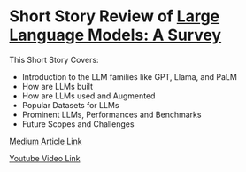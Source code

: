 # Short Story Review of <a href='https://arxiv.org/html/2402.06196v1#S1'> Large Language Models: A Survey </a>

This Short Story Covers:

- Introduction to the LLM families like GPT, Llama, and PaLM
- How are LLMs built
- How are LLMs used and Augmented
- Popular Datasets for LLMs
- Prominent LLMs, Performances and Benchmarks
- Future Scopes and Challenges

<a href='https://medium.com/@samarthsharma_/short-story-review-of-large-language-models-a-survey-be36b6931e2c'> Medium Article Link </a>

<a href='https://youtu.be/HalDBGbzopw'> Youtube Video Link </a> 

